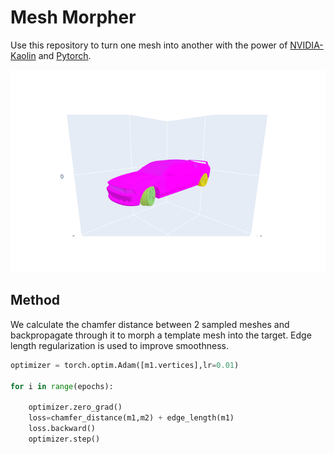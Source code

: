 # Mesh Morpher
Use this repository to turn one mesh into another with the power of [NVIDIA-Kaolin](https://github.com/NVIDIAGameWorks/kaolin) and [Pytorch](pytorch.org).

![sample car obj](https://github.com/vaibhavnayel/meshmorpher/blob/master/image.png)

## Method

We calculate the chamfer distance between 2 sampled meshes and backpropagate through it to morph a template mesh into the target. Edge length regularization is used to improve smoothness.

```python
optimizer = torch.optim.Adam([m1.vertices],lr=0.01)

for i in range(epochs):

    optimizer.zero_grad()
    loss=chamfer_distance(m1,m2) + edge_length(m1)
    loss.backward()
    optimizer.step()

```
